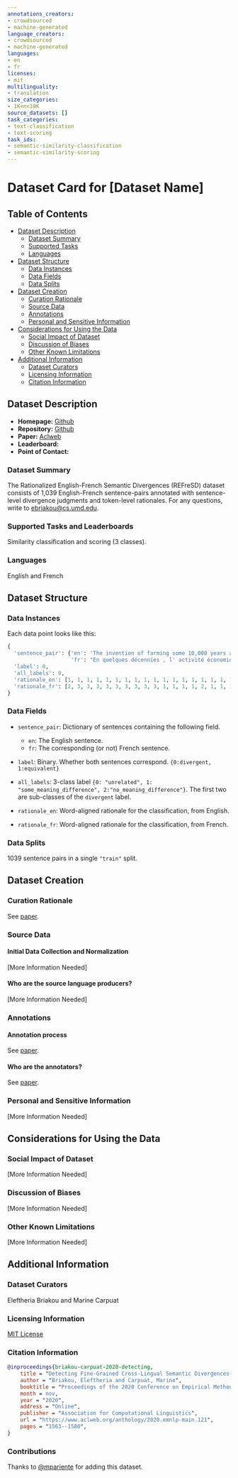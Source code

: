```yaml
---
annotations_creators:
- crowdsourced
- machine-generated
language_creators:
- crowdsourced
- machine-generated
languages:
- en
- fr
licenses:
- mit
multilinguality:
- translation
size_categories:
- 1K<n<10K
source_datasets: []
task_categories:
- text-classification
- text-scoring
task_ids:
- semantic-similarity-classification
- semantic-similarity-scoring
---
```


# Dataset Card for [Dataset Name]

## Table of Contents
- [Dataset Description](#dataset-description)
  - [Dataset Summary](#dataset-summary)
  - [Supported Tasks](#supported-tasks-and-leaderboards)
  - [Languages](#languages)
- [Dataset Structure](#dataset-structure)
  - [Data Instances](#data-instances)
  - [Data Fields](#data-instances)
  - [Data Splits](#data-instances)
- [Dataset Creation](#dataset-creation)
  - [Curation Rationale](#curation-rationale)
  - [Source Data](#source-data)
  - [Annotations](#annotations)
  - [Personal and Sensitive Information](#personal-and-sensitive-information)
- [Considerations for Using the Data](#considerations-for-using-the-data)
  - [Social Impact of Dataset](#social-impact-of-dataset)
  - [Discussion of Biases](#discussion-of-biases)
  - [Other Known Limitations](#other-known-limitations)
- [Additional Information](#additional-information)
  - [Dataset Curators](#dataset-curators)
  - [Licensing Information](#licensing-information)
  - [Citation Information](#citation-information)

## Dataset Description

- **Homepage:** [Github](https://github.com/Elbria/xling-SemDiv/tree/master/REFreSD)
- **Repository:** [Github](https://github.com/Elbria/xling-SemDiv/)
- **Paper:** [Aclweb](https://www.aclweb.org/anthology/2020.emnlp-main.121)
- **Leaderboard:**
- **Point of Contact:**

### Dataset Summary

The Rationalized English-French Semantic Divergences (REFreSD) dataset consists of 1,039
 English-French sentence-pairs annotated with sentence-level divergence judgments and token-level
 rationales. For any questions, write to ebriakou@cs.umd.edu.

### Supported Tasks and Leaderboards

Similarity classification and scoring (3 classes).

### Languages

English and French

## Dataset Structure
### Data Instances
Each data point looks like this:

```python
{
  'sentence_pair': {'en': 'The invention of farming some 10,000 years ago led to the development of agrarian societies , whether nomadic or peasant , the latter in particular almost always dominated by a strong sense of traditionalism .', 
                    'fr': "En quelques décennies , l' activité économique de la vallée est passée d' une mono-activité agricole essentiellement vivrière , à une quasi mono-activité touristique , si l' on excepte un artisanat du bâtiment traditionnel important , en partie saisonnier ."}
  'label': 0, 
  'all_labels': 0, 
  'rationale_en': [1, 1, 1, 1, 1, 1, 1, 1, 1, 1, 1, 1, 1, 1, 1, 1, 1, 1, 1, 1, 1, 1, 1, 1, 1, 1, 1, 1, 1, 1, 1, 1, 1, 1, 1], 
  'rationale_fr': [2, 3, 3, 3, 3, 3, 3, 3, 3, 3, 1, 1, 1, 1, 2, 1, 1, 1, 1, 1, 1, 2, 2, 2, 2, 2, 2, 2, 2, 2, 2, 2, 2, 2, 2, 2, 3, 3, 3, 3], 
}
```

### Data Fields

- `sentence_pair`: Dictionary of sentences containing the following field.
  - `en`: The English sentence.
  - `fr`: The corresponding (or not) French sentence.
  
- `label`: Binary. Whether both sentences correspond. `{0:divergent, 1:equivalent}`
- `all_labels`: 3-class label `{0: "unrelated", 1: "some_meaning_difference", 2:"no_meaning_difference"}`. The first two are sub-classes of the `divergent` label. 
- `rationale_en`: Word-aligned rationale for the classification, from English. 
- `rationale_fr`: Word-aligned rationale for the classification, from French.

### Data Splits
1039 sentence pairs in a single `"train"` split.

## Dataset Creation

### Curation Rationale

See [paper](https://arxiv.org/abs/2010.03662v1).

### Source Data

#### Initial Data Collection and Normalization

[More Information Needed]

#### Who are the source language producers?

[More Information Needed]

### Annotations

#### Annotation process

See [paper](https://arxiv.org/abs/2010.03662v1).

#### Who are the annotators?

See [paper](https://arxiv.org/abs/2010.03662v1).

### Personal and Sensitive Information

[More Information Needed]

## Considerations for Using the Data

### Social Impact of Dataset

[More Information Needed]

### Discussion of Biases

[More Information Needed]

### Other Known Limitations

[More Information Needed]

## Additional Information

### Dataset Curators

Eleftheria Briakou and Marine Carpuat

### Licensing Information

[MIT License](https://github.com/Elbria/xling-SemDiv/blob/master/LICENSE)

### Citation Information

```BibTeX
@inproceedings{briakou-carpuat-2020-detecting,
    title = "Detecting Fine-Grained Cross-Lingual Semantic Divergences without Supervision by Learning to Rank",
    author = "Briakou, Eleftheria and Carpuat, Marine",
    booktitle = "Proceedings of the 2020 Conference on Empirical Methods in Natural Language Processing (EMNLP)",
    month = nov,
    year = "2020",
    address = "Online",
    publisher = "Association for Computational Linguistics",
    url = "https://www.aclweb.org/anthology/2020.emnlp-main.121",
    pages = "1563--1580",
}
```

### Contributions

Thanks to [@mpariente](https://github.com/mpariente) for adding this dataset.